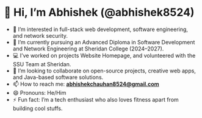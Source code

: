 # 👋 Hi, I’m Abhishek (@abhishek8524)

- 👀 I’m interested in full-stack web development, software engineering, and network security.
- 🌱 I’m currently pursuing an Advanced Diploma in Software Development and Network Engineering at Sheridan College (2024–2027).
- 💻 I’ve worked on projects Website Homepage, and volunteered with the SSU Team at Sheridan.
- 💞️ I’m looking to collaborate on open-source projects, creative web apps, and Java-based software solutions.
- 📫 How to reach me: **abhishekchauhan8524@gmail.com**
- 😄 Pronouns: He/Him
- ⚡ Fun fact: I’m a tech enthusiast who also loves fitness apart from building cool stuffs.
